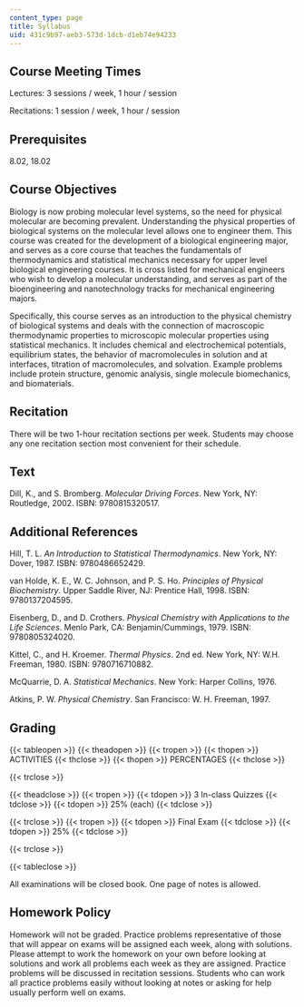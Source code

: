 ```yaml
---
content_type: page
title: Syllabus
uid: 431c9b97-aeb3-573d-1dcb-d1eb74e94233
---
```


Course Meeting Times
--------------------

Lectures: 3 sessions / week, 1 hour / session

Recitations: 1 session / week, 1 hour / session

Prerequisites
-------------

8.02, 18.02

Course Objectives
-----------------

Biology is now probing molecular level systems, so the need for physical molecular are becoming prevalent. Understanding the physical properties of biological systems on the molecular level allows one to engineer them. This course was created for the development of a biological engineering major, and serves as a core course that teaches the fundamentals of thermodynamics and statistical mechanics necessary for upper level biological engineering courses. It is cross listed for mechanical engineers who wish to develop a molecular understanding, and serves as part of the bioengineering and nanotechnology tracks for mechanical engineering majors.

Specifically, this course serves as an introduction to the physical chemistry of biological systems and deals with the connection of macroscopic thermodynamic properties to microscopic molecular properties using statistical mechanics. It includes chemical and electrochemical potentials, equilibrium states, the behavior of macromolecules in solution and at interfaces, titration of macromolecules, and solvation. Example problems include protein structure, genomic analysis, single molecule biomechanics, and biomaterials.

Recitation
----------

There will be two 1-hour recitation sections per week. Students may choose any one recitation section most convenient for their schedule.

Text
----

Dill, K., and S. Bromberg. _Molecular Driving Forces_. New York, NY: Routledge, 2002. ISBN: 9780815320517.

Additional References
---------------------

Hill, T. L. _An Introduction to Statistical Thermodynamics_. New York, NY: Dover, 1987. ISBN: 9780486652429.

van Holde, K. E., W. C. Johnson, and P. S. Ho. _Principles of Physical Biochemistry_. Upper Saddle River, NJ: Prentice Hall, 1998. ISBN: 9780137204595.

Eisenberg, D., and D. Crothers. _Physical Chemistry with Applications to the Life Sciences_. Menlo Park, CA: Benjamin/Cummings, 1979. ISBN: 9780805324020.

Kittel, C., and H. Kroemer. _Thermal Physics_. 2nd ed. New York, NY: W.H. Freeman, 1980. ISBN: 9780716710882.

McQuarrie, D. A. _Statistical Mechanics_. New York: Harper Collins, 1976.

Atkins, P. W. _Physical Chemistry_. San Francisco: W. H. Freeman, 1997.

Grading
-------

{{< tableopen >}}
{{< theadopen >}}
{{< tropen >}}
{{< thopen >}}
ACTIVITIES
{{< thclose >}}
{{< thopen >}}
PERCENTAGES
{{< thclose >}}

{{< trclose >}}

{{< theadclose >}}
{{< tropen >}}
{{< tdopen >}}
3 In-class Quizzes
{{< tdclose >}}
{{< tdopen >}}
25% (each)
{{< tdclose >}}

{{< trclose >}}
{{< tropen >}}
{{< tdopen >}}
Final Exam
{{< tdclose >}}
{{< tdopen >}}
25%
{{< tdclose >}}

{{< trclose >}}

{{< tableclose >}}

All examinations will be closed book. One page of notes is allowed.

Homework Policy
---------------

Homework will not be graded. Practice problems representative of those that will appear on exams will be assigned each week, along with solutions. Please attempt to work the homework on your own before looking at solutions and work all problems each week as they are assigned. Practice problems will be discussed in recitation sessions. Students who can work all practice problems easily without looking at notes or asking for help usually perform well on exams.